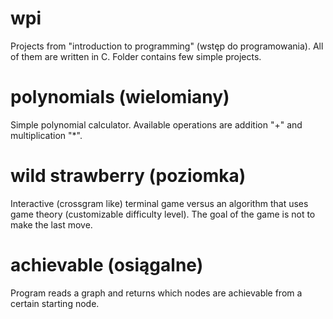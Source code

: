 # wpi
Projects from "introduction to programming" (wstęp do programowania).
All of them are written in C. Folder contains few simple projects.
# polynomials (wielomiany)
Simple polynomial calculator. Available operations are addition "+" and multiplication "*".
# wild strawberry (poziomka)
Interactive (crossgram like) terminal game versus an algorithm that uses game theory (customizable difficulty level).
The goal of the game is not to make the last move.
# achievable (osiągalne)
Program reads a graph and returns which nodes are achievable from a certain starting node.


